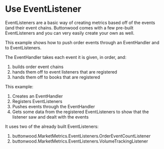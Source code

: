 # Use EventListener

EventListeners are a basic way of creating metrics based off of the events (and their event chains. Buttonwood comes with a few pre-built EventListeners and you can very easily create your own as well.

This example shows how to push order events through an EventHandler and to EventListeners. 

The EventHandler takes each event it is given, in order, and:
1. builds order event chains
2. hands them off to event listeners that are registered
3. hands them off to books that are registered

This example:
1. Creates an EventHandler
2. Registers EventListeners
3. Pushes events through the EventHandler
4. Gets some data from the registered EventListeners to show that the listener saw and dealt with the events

It uses two of the already built EventListeners:
1. buttonwood.MarketMetrics.EventListeners.OrderEventCountListener
2. buttonwood.MarketMetrics.EventListeners.VolumeTrackingListener
